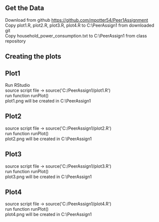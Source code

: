 ## Get the Data

Download from github https://github.com/mpotter54/Peer1Assignment
<br />
Copy plot1.R, plot2.R, plot3.R, plot4.R to C:\PeerAssign1 from downloaded git
<br />
Copy household_power_consumption.txt to C:\PeerAssign1 from class repository
<br />

## Creating the plots

## Plot1

Run RStudio
<br />
source script file -> source('C:/PeerAssign1/plot1.R')
<br />
run function runPlot()
<br />
plot1.png will be created in C:\PeerAssign1
<br />

## Plot2

source script file -> source('C:/PeerAssign1/plot2.R')
<br />
run function runPlot()
<br />
plot2.png will be created in C:\PeerAssign1
<br />

## Plot3

source script file -> source('C:/PeerAssign1/plot3.R')
<br />
run function runPlot()
<br />
plot3.png will be created in C:\PeerAssign1
<br />

## Plot4

source script file -> source('C:/PeerAssign1/plot4.R')
<br />
run function runPlot()
<br />
plot4.png will be created in C:\PeerAssign1
<br />

